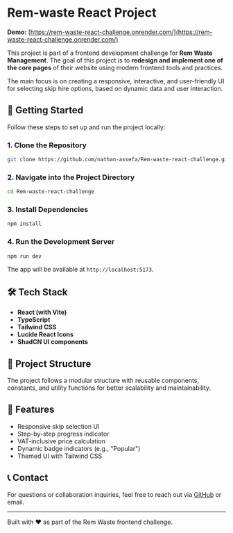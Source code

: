 # Rem-waste React Project

**Demo:** [https://rem-waste-react-challenge.onrender.com/](https://rem-waste-react-challenge.onrender.com/)

This project is part of a frontend development challenge for **Rem Waste Management**. The goal of this project is to **redesign and implement one of the core pages** of their website using modern frontend tools and practices.

The main focus is on creating a responsive, interactive, and user-friendly UI for selecting skip hire options, based on dynamic data and user interaction.

## 🚀 Getting Started

Follow these steps to set up and run the project locally:

### 1. Clone the Repository

```bash
git clone https://github.com/nathan-assefa/Rem-waste-react-challenge.git
```

### 2. Navigate into the Project Directory

```bash
cd Rem-waste-react-challenge
```

### 3. Install Dependencies

```bash
npm install
```

### 4. Run the Development Server

```bash
npm run dev
```

The app will be available at `http://localhost:5173`.

## 🛠️ Tech Stack

- **React (with Vite)**
- **TypeScript**
- **Tailwind CSS**
- **Lucide React Icons**
- **ShadCN UI components**

## 📁 Project Structure

The project follows a modular structure with reusable components, constants, and utility functions for better scalability and maintainability.

## 📌 Features

- Responsive skip selection UI
- Step-by-step progress indicator
- VAT-inclusive price calculation
- Dynamic badge indicators (e.g., "Popular")
- Themed UI with Tailwind CSS

## 📞 Contact

For questions or collaboration inquiries, feel free to reach out via [GitHub](https://github.com/nathan-assefa) or email.

---

Built with ❤️ as part of the Rem Waste frontend challenge.
